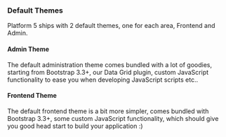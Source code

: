 ### Default Themes

Platform 5 ships with 2 default themes, one for each area, Frontend and Admin.

#### Admin Theme

The default administration theme comes bundled with a lot of goodies, starting from Bootstrap 3.3+, our Data Grid plugin, custom JavaScript functionality to ease you when developing JavaScript scripts etc..

#### Frontend Theme

The default frontend theme is a bit more simpler, comes bundled with Bootstrap 3.3+, some custom JavaScript functionality, which should give you good head start to build your application :)
